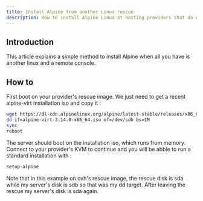 ```yaml
---
title: Install Alpine from another Linux rescue
description: How to install Alpine Linux at hosting providers that do not support it
---
```


## Introduction

This article explains a simple method to install Alpine when all you have is another linux and a remote console.

## How to

First boot on your provider's rescue image. We just need to get a recent alpine-virt installation iso and copy it :
```sh
wget https://dl-cdn.alpinelinux.org/alpine/latest-stable/releases/x86_64/alpine-virt-3.14.0-x86_64.iso
dd if=alpine-virt-3.14.0-x86_64.iso of=/dev/sdb bs=1M
sync
reboot
```

The server should boot on the installation iso, which runs from memory. Connect to your provider's KVM to continue and you will be abble to run a standard installation with :
```sh
setup-alpine
```

Note that in this example on ovh's rescue image, the rescue disk is sda while my server's disk is sdb so that was my dd target. After leaving the rescue my server's disk is sda again.
